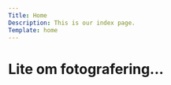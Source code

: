 ```yaml
---
Title: Home
Description: This is our index page.
Template: home
---
```


# Lite om fotografering...
